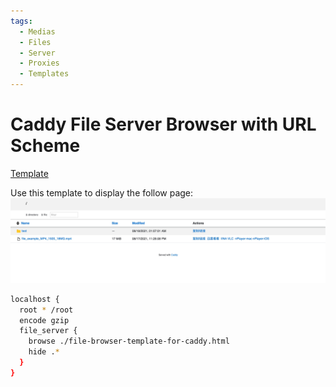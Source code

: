 ```yaml
---
tags:
  - Medias
  - Files
  - Server
  - Proxies
  - Templates
---
```


# Caddy File Server Browser with URL Scheme

[Template](https://gist.github.com/theowenyoung/e09cb6e2c59f247fdc3f4e6fe4401481)

Use this template to display the follow page:
![screenshot](./attachments/caddy-file-template-screenshot.png)

```bash
localhost {
  root * /root
  encode gzip
  file_server {
    browse ./file-browser-template-for-caddy.html
    hide .*
  }
}
```
